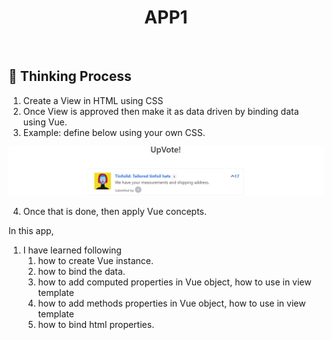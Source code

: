
<h1 align="center">APP1</h1>


<br>

## :dart: Thinking Process ##
1) Create a View in HTML using CSS
2) Once View is approved then make it as data driven by binding data using Vue.
3) Example: define below using your own CSS.

![Output](example1.PNG)

4) Once that is done, then apply Vue concepts.

In this app,
1) I have learned following
    1) how to create Vue instance.
    2) how to bind the data.
    3) how to add computed properties in Vue object, how to use in view template
    4) how to add methods properties in Vue object, how to use in view template
    5) how to bind html properties.
